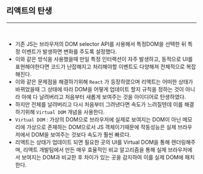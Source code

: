 ## 리액트의 탄생
---

<br />

- 기존 JS는 브라우저의 DOM selector API를 사용해서 특정DOM을 선택한 뒤 특정 이벤트가 발생하면 변화를 주도록 설정했다.
- 이와 같은 방식을 사용했을때 만일 특정 인터랙션이 자주 발생하고, 동적으로 UI를 표현해야한다면 코드가 난잡해지고 처리해야할 이벤트도 다양해져 전체적으로 복잡해진다.
- 이와 같은 문제점을 해결하기위해 `React` 가 등장하였으며 리액트는 어떠한 상태가 바뀌었을때 그 상태에 따라 DOM을 어떻게 업데이트 할지 규칙을 정하는 것이 아니라 아예 다 날려버리고 처음부터 새롭게 보여주는 것을 아이디어로 탄생하였다.
- 하지만 전체를 날려버리고 다시 처음부터 그려낸다면 속도가 느려질텐데 이를 해결하기위해 `Virtual DOM` 개념을 사용한다.
- `Virtual DOM` : 가상의 DOM으로 브라우저에 실제로 보여지는 DOM이 아닌 메모리에 가상으로 존재하는 DOM으로서 JS 객체이기때문에 작동성능은 실제 브라우저에서 DOM을 보여주는 것보다 속도가 훨씬 빠르다.
- 리액트는 상태가 업데이트 되면 필요한 곳의 UI를 Virtual DOM을 통해 렌더링해주며, 리액트 개발팀에서 만든 매우 효율적인 비교 알고리즘을 통해 실제 브라우저에서 보여지는 DOM과 비교한 후 차이가 있는 곳을 감지하여 이를 실제 DOM에 패치한다.